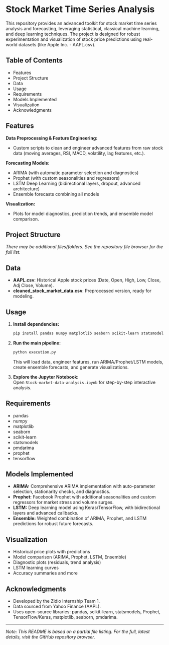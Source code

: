 
# Stock Market Time Series Analysis

This repository provides an advanced toolkit for stock market time series analysis and forecasting, leveraging statistical, classical machine learning, and deep learning techniques. The project is designed for robust experimentation and visualization of stock price predictions using real-world datasets (like Apple Inc. - AAPL.csv).

## Table of Contents
- Features
- Project Structure
- Data
- Usage
- Requirements
- Models Implemented
- Visualization
- Acknowledgments

## Features

**Data Preprocessing & Feature Engineering:**
- Custom scripts to clean and engineer advanced features from raw stock data (moving averages, RSI, MACD, volatility, lag features, etc.).

**Forecasting Models:**
- ARIMA (with automatic parameter selection and diagnostics)
- Prophet (with custom seasonalities and regressors)
- LSTM Deep Learning (bidirectional layers, dropout, advanced architecture)
- Ensemble forecasts combining all models

**Visualization:**
- Plots for model diagnostics, prediction trends, and ensemble model comparison.

## Project Structure

*There may be additional files/folders. See the repository file browser for the full list.*

## Data

- **AAPL.csv**: Historical Apple stock prices (Date, Open, High, Low, Close, Adj Close, Volume).
- **cleaned_stock_market_data.csv**: Preprocessed version, ready for modeling.

## Usage

1. **Install dependencies:**
    ```bash
    pip install pandas numpy matplotlib seaborn scikit-learn statsmodels pmdarima prophet tensorflow
    ```
2. **Run the main pipeline:**
    ```bash
    python execution.py
    ```
    This will load data, engineer features, run ARIMA/Prophet/LSTM models, create ensemble forecasts, and generate visualizations.

3. **Explore the Jupyter Notebook:**  
   Open `Stock-market-data-analysis.ipynb` for step-by-step interactive analysis.

## Requirements

- pandas
- numpy
- matplotlib
- seaborn
- scikit-learn
- statsmodels
- pmdarima
- prophet
- tensorflow

## Models Implemented

- **ARIMA:** Comprehensive ARIMA implementation with auto-parameter selection, stationarity checks, and diagnostics.
- **Prophet:** Facebook Prophet with additional seasonalities and custom regressors for market stress and volume surges.
- **LSTM:** Deep learning model using Keras/TensorFlow, with bidirectional layers and advanced callbacks.
- **Ensemble:** Weighted combination of ARIMA, Prophet, and LSTM predictions for robust future forecasts.

## Visualization

- Historical price plots with predictions
- Model comparison (ARIMA, Prophet, LSTM, Ensemble)
- Diagnostic plots (residuals, trend analysis)
- LSTM learning curves
- Accuracy summaries and more

## Acknowledgments

- Developed by the Zidio Internship Team 1.
- Data sourced from Yahoo Finance (AAPL).
- Uses open-source libraries: pandas, scikit-learn, statsmodels, Prophet, TensorFlow/Keras, matplotlib, seaborn, pmdarima.

---

*Note: This README is based on a partial file listing. For the full, latest details, visit the GitHub repository browser.*
